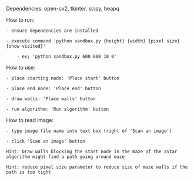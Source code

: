 Dependencies: open-cv2, tkinter, scipy, heapq

How to run:

    - ensure dependencies are installed

    - execute command 'python sandbox.py {height} {width} {pixel size} {show visited}'

        - ex; 'python sandbox.py 600 800 10 0'

How to use:

    - place starting node: 'Place start' button

    - place end node: 'Place end' button

    - draw walls: 'Place walls' button

    - run algorithm: 'Run algorithm' button

How to read image:

    - type image file name into text box (right of 'Scan an image')

    - click 'Scan an image' button

    Hint: Draw walls blocking the start node in the maze of the aStar algorithm might find a path going around maze
    
    Hint: reduce pixel size parameter to reduce size of maze walls if the path is too tight